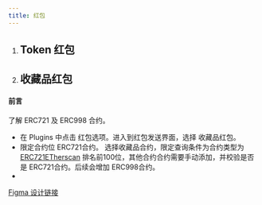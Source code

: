 ```yaml
---
title: 红包
---
```


1. ## Token 红包

    

2. ## 收藏品红包

#### 前言

了解 ERC721 及 ERC998 合约。 



- 在 Plugins 中点击 红包选项。进入到红包发送界面，选择 收藏品红包。
- 限定合约位 ERC721合约。 选择收藏品合约，限定查询条件为合约类型为 [ERC721ETherscan](https://etherscan.io/tokentxns-nft) 排名前100位，其他合约合约需要手动添加，并校验是否是 ERC721合约。后续会增加 ERC998合约。
- 













[Figma 设计链接](https://www.figma.com/file/gVkQ67y285b4FXVV1KPThN/Twitter?node-id=498%3A0)


